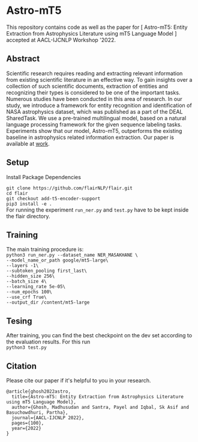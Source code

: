 # Astro-mT5
This repository contains code as well as the paper for [ Astro-mT5: Entity Extraction from Astrophysics Literature using mT5 Language Model ] accepted at AACL-IJCNLP Workshop '2022.

## Abstract <a name="task"></a>
Scientific research requires reading and extracting relevant information from existing scientific literature in an effective way. To gain insights over a collection of such scientific documents, extraction of entities and recognizing their types is considered to be one of the important tasks. Numerous studies have been conducted in this area of research. In our study, we introduce a framework for entity recognition and identification of NASA astrophysics dataset, which was published as a part of the DEAL SharedTask. We use a pre-trained multilingual model, based on a natural language processing framework for the given sequence labeling tasks. Experiments show that our model, Astro-mT5, outperforms the existing baseline in astrophysics related information extraction. Our paper is available at [work](https://drive.google.com/file/d/1Mxc6pu47H5qHvGm2uzzY3-70LX37AccP/view?usp=sharing).

## Setup
Install Package Dependencies

`git clone https://github.com/flairNLP/flair.git`  <br>
`cd flair` <br>
`git checkout add-t5-encoder-support`  <br>
`pip3 install -e .` <br>
For running the experiment `run_ner.py` and `test.py` have to be kept inside the flair directory.

## Training
The main training procedure is: <br>
`python3 run_ner.py --dataset_name NER_MASAKHANE \ `  <br>
  `--model_name_or_path google/mt5-large\`  <br>
  `--layers -1\` <br>
  `--subtoken_pooling first_last\`  <br>
  `--hidden_size 256\`  <br>
  `--batch_size 4\`  <br>
  `--learning_rate 5e-05\`  <br>
  `--num_epochs 100\`  <br>
  `--use_crf True\`  <br>
  `--output_dir /content/mt5-large`

## Tesing
After training, you can find the best checkpoint on the dev set according to the evaluation results.
For this run <br> `python3 test.py`

## Citation  <a name="cite"></a>
Please cite our paper if it's helpful to you in your research.

```bibtext 
@article{ghosh2022astro,
  title={Astro-mT5: Entity Extraction from Astrophysics Literature using mT5 Language Model},
  author={Ghosh, Madhusudan and Santra, Payel and Iqbal, Sk Asif and Basuchowdhuri, Partha},
  journal={AACL-IJCNLP 2022},
  pages={100},
  year={2022}
}
```
